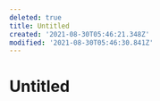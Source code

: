 ```yaml
---
deleted: true
title: Untitled
created: '2021-08-30T05:46:21.348Z'
modified: '2021-08-30T05:46:30.841Z'
---
```


# Untitled
